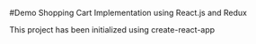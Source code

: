 #Demo Shopping Cart Implementation using React.js and Redux 

This project has been initialized using create-react-app

